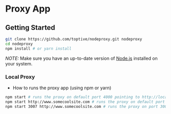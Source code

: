 # Proxy App

## Getting Started

```sh
git clone https://github.com/toptive/nodeproxy.git nodeproxy
cd nodeproxy
npm install # or yarn install
```

*NOTE:* Make sure you have an up-to-date version of [Node.js](https://nodejs.org/en/) installed on your system.

### Local Proxy

* How to runs the proxy app (using npm or yarn)

```sh
npm start # runs the proxy on default port 4000 pointing to http://localhost:80/
npm start http://www.somecoolsite.com # runs the proxy on default port (4000) pointing to http://www.somecoolsite.com
npm start 3007 http://www.somecoolsite.com # runs the proxy on port 3007 pointing to http://www.somecoolsite.com
```
